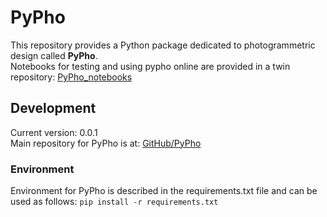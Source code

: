 # PyPho

This repository provides a Python package dedicated to photogrammetric design called **PyPho**.  
Notebooks for testing and using pypho online are provided in a twin repository: [PyPho_notebooks](https://github.com/GeoISTO/PyPho_notebooks)

## Development ##

Current version: 0.0.1  
Main repository for PyPho is at: [GitHub/PyPho](https://github.com/GeoISTO/PyPho)

### Environment ###

Environment for PyPho is described in the requirements.txt file and can be used as follows:
```pip install -r requirements.txt```


